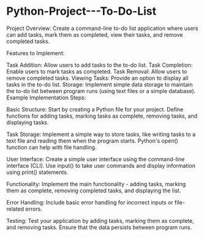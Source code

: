 # Python-Project---To-Do-List

Project Overview:
Create a command-line to-do list application where users can add tasks, mark them as completed, view their tasks, and remove completed tasks.

Features to Implement:

Task Addition: Allow users to add tasks to the to-do list.
Task Completion: Enable users to mark tasks as completed.
Task Removal: Allow users to remove completed tasks.
Viewing Tasks: Provide an option to display all tasks in the to-do list.
Storage: Implement simple data storage to maintain the to-do list between program runs (using text files or a simple database).
Example Implementation Steps:

Basic Structure: Start by creating a Python file for your project. Define functions for adding tasks, marking tasks as complete, removing tasks, and displaying tasks.

Task Storage: Implement a simple way to store tasks, like writing tasks to a text file and reading them when the program starts. Python's open() function can help with file handling.

User Interface: Create a simple user interface using the command-line interface (CLI). Use input() to take user commands and display information using print() statements.

Functionality: Implement the main functionality - adding tasks, marking them as complete, removing completed tasks, and displaying the list.

Error Handling: Include basic error handling for incorrect inputs or file-related errors.

Testing: Test your application by adding tasks, marking them as complete, and removing tasks. Ensure that the data persists between program runs.
